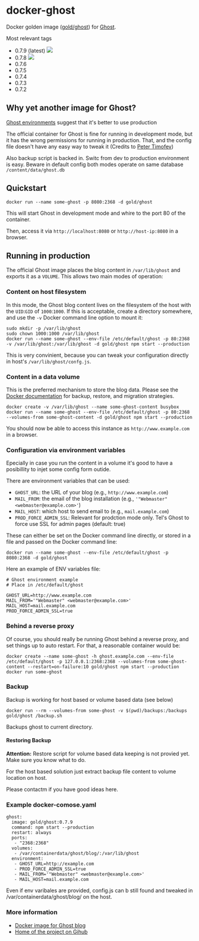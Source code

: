 # docker-ghost


Docker golden image ([gold/ghost](https://hub.docker.com/r/gold/ghost/)) for [Ghost](https://github.com/TryGhost/Ghost).

Most relevant tags
* 0.7.9 (latest) [![](https://badge.imagelayers.io/gold/ghost:latest.svg)](https://imagelayers.io/?images=gold/ghost:latest 'latest')
* 0.7.8 [![](https://badge.imagelayers.io/gold/ghost:0.7.8.svg)](https://imagelayers.io/?images=gold/ghost:0.7.8 '0.7.8')
* 0.7.6
* 0.7.5
* 0.7.4
* 0.7.3
* 0.7.2


## Why yet another image for Ghost?

[Ghost environments](http://support.ghost.org/config/#about-environments) suggest that it's better to use production

The official container for Ghost is fine for running in development mode, but it has the wrong
permissions for running in production. That, and the config file doesn't have any easy way to tweak
it (Credits to [Peter Timofev](https://github.com/ptimof/docker-ghost))

Also backup script is backed in.
Switc from dev to production environment is easy. Beware in default config both modes operate on same database
`/content/data/ghost.db`


## Quickstart

```
docker run --name some-ghost -p 8080:2368 -d gold/ghost
```

This will start Ghost in development mode and whire to the port 80 of the container.

Then, access it via `http://localhost:8080` or `http://host-ip:8080` in a browser.

## Running in production

The official Ghost image places the blog content in `/var/lib/ghost` and exports it as a `VOLUME`.
This allows two main modes of operation:

### Content on host filesystem

In this mode, the Ghost blog content lives on the filesystem of the host with the `UID`:`GID` of
`1000`:`1000`. If this is acceptable, create a directory somewhere, and use the `-v` Docker command
line option to mount it:

```
sudo mkdir -p /var/lib/ghost
sudo chown 1000:1000 /var/lib/ghost
docker run --name some-ghost --env-file /etc/default/ghost -p 80:2368 -v /var/lib/ghost:/var/lib/ghost -d gold/ghost npm start --production
```

This is very convinient, because you can tweak your configuration directly in host's `/var/lib/ghost/confg.js`.

### Content in a data volume

This is the preferred mechanism to store the blog data. Please see the
[Docker documentation](https://docs.docker.com/userguide/dockervolumes/#backup-restore-or-migrate-data-volumes)
for backup, restore, and migration strategies.

```
docker create -v /var/lib/ghost --name some-ghost-content busybox
docker run --name some-ghost --env-file /etc/default/ghost -p 80:2368 --volumes-from some-ghost-content -d gold/ghost npm start --production
```

You should now be able to access this instance as `http://www.example.com` in a browser.

### Configuration via environment variables

Epecially in case you run the content in a volume it's good to have a posibillity to injet some config form outide.

There are environment variables that can be used:

* `GHOST_URL`: the URL of your blog (e.g., `http://www.example.com`)
* `MAIL_FROM`: the email of the blog installation (e.g., `'"Webmaster" <webmaster@example.com>'`)
* `MAIL_HOST`: which host to send email to (e.g., `mail.example.com`)
* `PROD_FORCE_ADMIN_SSL`: Relevant for prodction mode only. Tel's Ghost to force use SSL for admin pages (default: true)

These can either be set on the Docker command line directly, or stored in a file and passed on
the Docker command line:

```
docker run --name some-ghost --env-file /etc/default/ghost -p 8080:2368 -d gold/ghost
```

Here an example of ENV variables file:
```
# Ghost environment example
# Place in /etc/default/ghost

GHOST_URL=http://www.example.com
MAIL_FROM='"Webmaster" <webmaster@example.com>'
MAIL_HOST=mail.example.com
PROD_FORCE_ADMIN_SSL=true
```

### Behind a reverse proxy

Of course, you should really be running Ghost behind a reverse proxy, and set things up to auto restart. For that,
a reasonable container would be:

```
docker create --name some-ghost -h ghost.example.com --env-file /etc/default/ghost -p 127.0.0.1:2368:2368 --volumes-from some-ghost-content --restart=on-failure:10 gold/ghost npm start --production
docker run some-ghost
```

### Backup 

Backup is working for host based or volume based data (see below)

```
docker run --rm --volumes-from some-ghost -v $(pwd)/backups:/backups gold/ghost /backup.sh
```
Backups ghost to current directory.

#### Restoring Backup
**Attention:**  Restore script for volume based data keeping is not provied yet. Make sure you know what to do.

For the host based solution just extract backup file content to volume location on host.

Please contactm if you have good ideas here.


### Example docker-comose.yaml
```
ghost:
  image: gold/ghost:0.7.9
  command: npm start --production
  restart: always  
  ports: 
   - "2368:2368"
  volumes:
   - /var/containerdata/ghost/blog/:/var/lib/ghost
  environment:
   - GHOST_URL=http://example.com
   - PROD_FORCE_ADMIN_SSL=true
   - MAIL_FROM='"Webmaster" <webmaster@example.com>'
   - MAIL_HOST=mail.example.com

```
Even if env varibales are provided, config.js can b still found and tweaked in /var/containerdata/ghost/blog/ on the host.

### More information

* [Docker image for Ghost blog](http://alexander.holbreich.org/docker-ghost-image/)
* [Home of the project on Gihub](https://github.com/aholbreich/docker-ghost)
